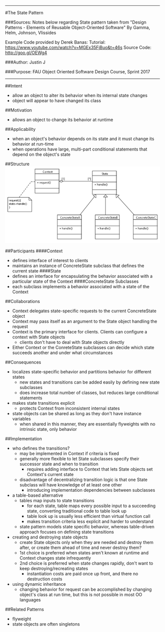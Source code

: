 ----------------------------------------------------------------------------------------------------------------
#The State Pattern

###Sources:
Notes below regarding State pattern taken from "Design Patterns - Elements of Reusable Object-Oriented Software"
By Gamma, Helm, Johnson, Vlissides

Example Code provided by Derek Banas:
Tutorial: https://www.youtube.com/watch?v=MGEx35FjBuo&t=46s
Source Code: http://goo.gl/OEWg4

###Author: Justin J

###Purpose: FAU Object Oriented Software Design Course, Sprint 2017

----------------------------------------------------------------------------------------------------------------

##Intent
- allow an object to alter its behavior when its internal state changes
- object will appear to have changed its class

##Motivation
- allows an object to change its behavior at runtime

##Applicability
- when an object's behavior depends on its state and it must change its behavior at run-time
- when operations have large, multi-part conditional statements that depend on the object's state

##Structure
![alt text](StatePattern.png "State Pattern") 

##Participants
####Context
- defines interface of interest to clients
- maintains an instance of ConcreteState subclass that defines the current state
####State
- defines an interface for encapsulating the behavior associated with a particular state of the Context
####ConcreteState Subclasses
- each subclass implements a behavior associated with a state of the Context

##Collaborations
- Context delegates state-specific requests to the current ConcreteState object
- Context may pass itself as an argument to the State object handling the request
- Context is the primary interface for clients. Clients can configure a context with State objects
	- clients don't have to deal with State objects directly
- Either Context or the ConreteState subclasses can decide which state succeeds another and under what circumstances

##Consequences
- localizes state-specific behavior and partitions behavior for different states
	- new states and transitions can be added easily by defining new state subclasses
	- does increase total number of classes, but reduces large conditional statements
- makes state transitions explicit
	- protects Context from inconsistent internal states
- state objects can be shared as long as they don't have instance variables
	- when shared in this manner, they are essentially flyweights with no intrinsic state, only behavior

##Implementation
- who defines the transitions?
	- may be implemented in Context if criteria is fixed
	- generally more flexible to let State subclasses specify their successor state and when to transition
		- requires adding interface to Context that lets State objects set Context's current state
	- disadvantage of decentralizing transition logic is that one State subclass will have knowledge of at least one other
		- introducing implementation dependencies between subclasses
- a table-based alternative
	- tables map inputs to state transitions
		- for each state, table maps every possible input to a succeeding state, converting traditional code to table look up
		- table look up is usually less efficient than virtual function call
		- makes transition criteria less explicit and harder to understand
	- state pattern models state specific behavior, whereas table-driven approach focuses on defining state transitions
- creating and destroying state objects
	- create State objects only when they are needed and destroy them after, or create them ahead of time and never destroy them?
	- 1st choice is preferred when states aren't known at runtime and Context changes state infrequently
	- 2nd choice is preferred when state changes rapidly, don't want to keep destroying/recreating states
		- instantiation costs are paid once up front, and there no destruction costs
- using dynamic inheritance
	- changing behavior for request can be accomplished by changing object's class at run time, but this is not possible in most OO languages

##Related Patterns
- flyweight
- state objects are often singletons
